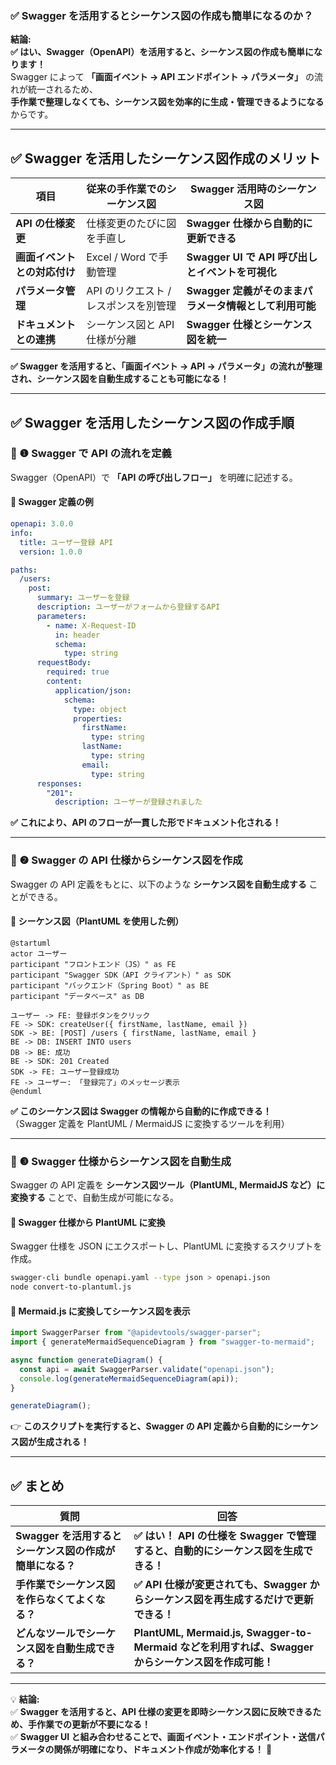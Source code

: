 ### **✅ Swagger を活用するとシーケンス図の作成も簡単になるのか？**
**結論:**  
**✅ はい、Swagger（OpenAPI）を活用すると、シーケンス図の作成も簡単になります！**  
Swagger によって **「画面イベント → API エンドポイント → パラメータ」** の流れが統一されるため、  
**手作業で整理しなくても、シーケンス図を効率的に生成・管理できるようになる** からです。

---

## **✅ Swagger を活用したシーケンス図作成のメリット**
| **項目** | **従来の手作業でのシーケンス図** | **Swagger 活用時のシーケンス図** |
|----------|------------------------------|------------------------------|
| **API の仕様変更** | 仕様変更のたびに図を手直し | **Swagger 仕様から自動的に更新できる** |
| **画面イベントとの対応付け** | Excel / Word で手動管理 | **Swagger UI で API 呼び出しとイベントを可視化** |
| **パラメータ管理** | API のリクエスト / レスポンスを別管理 | **Swagger 定義がそのままパラメータ情報として利用可能** |
| **ドキュメントとの連携** | シーケンス図と API 仕様が分離 | **Swagger 仕様とシーケンス図を統一** |

**✅ Swagger を活用すると、「画面イベント → API → パラメータ」の流れが整理され、シーケンス図を自動生成することも可能になる！**

---

## **✅ Swagger を活用したシーケンス図の作成手順**
### **📌 ❶ Swagger で API の流れを定義**
Swagger（OpenAPI）で **「API の呼び出しフロー」** を明確に記述する。

#### **📌 Swagger 定義の例**
```yaml
openapi: 3.0.0
info:
  title: ユーザー登録 API
  version: 1.0.0

paths:
  /users:
    post:
      summary: ユーザーを登録
      description: ユーザーがフォームから登録するAPI
      parameters:
        - name: X-Request-ID
          in: header
          schema:
            type: string
      requestBody:
        required: true
        content:
          application/json:
            schema:
              type: object
              properties:
                firstName:
                  type: string
                lastName:
                  type: string
                email:
                  type: string
      responses:
        "201":
          description: ユーザーが登録されました
```
**✅ これにより、API のフローが一貫した形でドキュメント化される！**

---

### **📌 ❷ Swagger の API 仕様からシーケンス図を作成**
Swagger の API 定義をもとに、以下のような **シーケンス図を自動生成する** ことができる。

#### **📌 シーケンス図（PlantUML を使用した例）**
```puml
@startuml
actor ユーザー
participant "フロントエンド（JS）" as FE
participant "Swagger SDK（API クライアント）" as SDK
participant "バックエンド（Spring Boot）" as BE
participant "データベース" as DB

ユーザー -> FE: 登録ボタンをクリック
FE -> SDK: createUser({ firstName, lastName, email })
SDK -> BE: [POST] /users { firstName, lastName, email }
BE -> DB: INSERT INTO users
DB -> BE: 成功
BE -> SDK: 201 Created
SDK -> FE: ユーザー登録成功
FE -> ユーザー: 「登録完了」のメッセージ表示
@enduml
```
**✅ このシーケンス図は Swagger の情報から自動的に作成できる！**  
（Swagger 定義を PlantUML / MermaidJS に変換するツールを利用）

---

### **📌 ❸ Swagger 仕様からシーケンス図を自動生成**
Swagger の API 定義を **シーケンス図ツール（PlantUML, MermaidJS など）に変換する** ことで、自動生成が可能になる。

#### **📌 Swagger 仕様から PlantUML に変換**
Swagger 仕様を JSON にエクスポートし、PlantUML に変換するスクリプトを作成。

```sh
swagger-cli bundle openapi.yaml --type json > openapi.json
node convert-to-plantuml.js
```

#### **📌 Mermaid.js に変換してシーケンス図を表示**
```js
import SwaggerParser from "@apidevtools/swagger-parser";
import { generateMermaidSequenceDiagram } from "swagger-to-mermaid";

async function generateDiagram() {
  const api = await SwaggerParser.validate("openapi.json");
  console.log(generateMermaidSequenceDiagram(api));
}

generateDiagram();
```
👉 **このスクリプトを実行すると、Swagger の API 定義から自動的にシーケンス図が生成される！**

---

## **✅ まとめ**
| **質問** | **回答** |
|----------|---------|
| **Swagger を活用するとシーケンス図の作成が簡単になる？** | **✅ はい！ API の仕様を Swagger で管理すると、自動的にシーケンス図を生成できる！** |
| **手作業でシーケンス図を作らなくてよくなる？** | **✅ API 仕様が変更されても、Swagger からシーケンス図を再生成するだけで更新できる！** |
| **どんなツールでシーケンス図を自動生成できる？** | **PlantUML, Mermaid.js, Swagger-to-Mermaid などを利用すれば、Swagger からシーケンス図を作成可能！** |

---

💡 **結論:**  
✅ **Swagger を活用すると、API 仕様の変更を即時シーケンス図に反映できるため、手作業での更新が不要になる！**  
✅ **Swagger UI と組み合わせることで、画面イベント・エンドポイント・送信パラメータの関係が明確になり、ドキュメント作成が効率化する！** 🚀